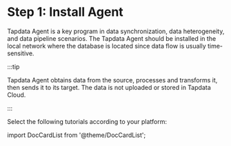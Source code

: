 # Step 1: Install Agent

Tapdata Agent is a key program in data synchronization, data heterogeneity, and data pipeline scenarios. The Tapdata Agent should be installed in the local network where the database is located since data flow is usually time-sensitive.

:::tip

Tapdata Agent obtains data from the source, processes and transforms it, then sends it to its target. The data is not uploaded or stored in Tapdata Cloud.

:::

Select the following tutorials according to your platform:

import DocCardList from '@theme/DocCardList';

<DocCardList />

